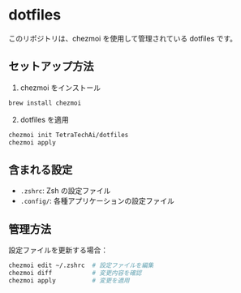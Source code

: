 # dotfiles

このリポジトリは、chezmoi を使用して管理されている dotfiles です。

## セットアップ方法

1. chezmoi をインストール

```bash
brew install chezmoi
```

2. dotfiles を適用

```bash
chezmoi init TetraTechAi/dotfiles
chezmoi apply
```

## 含まれる設定

- `.zshrc`: Zsh の設定ファイル
- `.config/`: 各種アプリケーションの設定ファイル

## 管理方法

設定ファイルを更新する場合：

```bash
chezmoi edit ~/.zshrc  # 設定ファイルを編集
chezmoi diff           # 変更内容を確認
chezmoi apply          # 変更を適用
```
